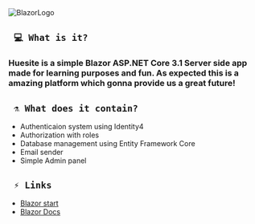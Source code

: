 <img src="https://upload.wikimedia.org/wikipedia/commons/d/d0/Blazor.png" title="logo" alt="BlazorLogo">

## ` 💻 What is it?`
### Huesite is a simple Blazor ASP.NET Core 3.1 Server side app made for learning purposes and fun. As expected this is a amazing platform which gonna provide us a great future!  

## ` ⚗️ What does it contain?`
- Authenticaion system using Identity4
- Authorization with roles
- Database management using Entity Framework Core
- Email sender
- Simple Admin panel 

## ` ⚡ Links`
- <a href="https://dotnet.microsoft.com/apps/aspnet/web-apps/blazor">Blazor start</a>
- <a href="https://docs.microsoft.com/en-gb/aspnet/core/blazor/?view=aspnetcore-5.0">Blazor Docs</a>

